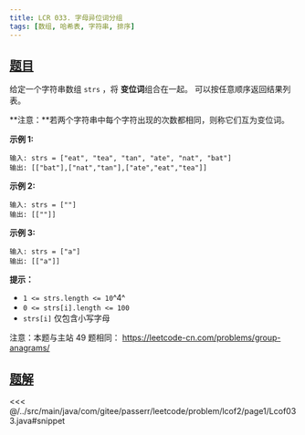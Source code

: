 ```yaml
---
title: LCR 033. 字母异位词分组
tags: [数组, 哈希表, 字符串, 排序]
---
```



## [题目](https://leetcode.cn/problems/sfvd7V/)
给定一个字符串数组 `strs` ，将 **变位词**组合在一起。 可以按任意顺序返回结果列表。

**注意：**若两个字符串中每个字符出现的次数都相同，则称它们互为变位词。

**示例 1:**

    输入: strs = ["eat", "tea", "tan", "ate", "nat", "bat"]
    输出: [["bat"],["nat","tan"],["ate","eat","tea"]]

**示例 2:**

    输入: strs = [""]
    输出: [[""]]

**示例 3:**

    输入: strs = ["a"]
    输出: [["a"]]

**提示：**

* `1 <= strs.length <= 10`^4^
* `0 <= strs[i].length <= 100`
* `strs[i]` 仅包含小写字母

注意：本题与主站 49 题相同： <https://leetcode-cn.com/problems/group-anagrams/>


## [题解](https://github.com/PasseRR/JavaLeetCode/blob/master/src/main/java/com/gitee/passerr/leetcode/problem/lcof2/page1/Lcof033.java)

<<< @/../src/main/java/com/gitee/passerr/leetcode/problem/lcof2/page1/Lcof033.java#snippet
